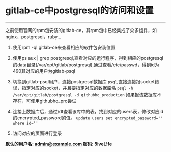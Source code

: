 # gitlab-ce中postgresql的访问和设置

------

之前使用官网的rpm包安装的gitlab-ce，其rpm包中已经集成了众多组件，如nginx，postgresql，ruby...

1. 使用rpm -ql gitlab-ce来查看相应的软件包安装位置

2. 使用ps aux | grep postgresql,查看对应的运行程序，得到相应的postgresql的data目录(/var/opt/gitlab/postgresql),通过查看/etc/passwd，得到id为490其对应的用户为gitlab-psql

3. 切换到gitlab-psql用户，连接postgresql数据库 `psql`,直接连接报socket错误，指定对应的socket，并且要指定对应的数据库名 `psql -h /var/opt/gitlab/postgresql -d githubhq_production` 如果报该数据库不存在，可使用githubhq_pro尝试

4. 连接上数据库后，通过\dt查看该库中的表，找到对应的users表，修改对应id的encrypted_password的值。 `update users set encrypted_password='' where id=''`

5. 访问对应的页面进行登录


**默认的用户名: admin@example.com	密码: 5iveL!fe**
